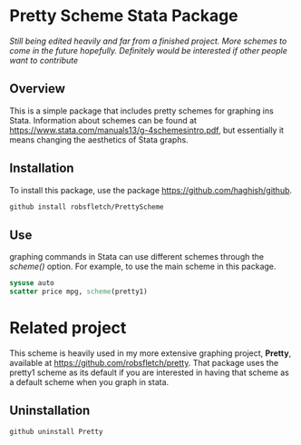 # Pretty Scheme Stata Package

*Still being edited heavily and far from a finished project. More schemes to come in the future hopefully. Definitely would be interested if other people want to contribute*

## Overview
This is a simple package that includes pretty schemes for graphing ins Stata. Information about schemes can be found at https://www.stata.com/manuals13/g-4schemesintro.pdf, but essentially it means changing the aesthetics of Stata graphs.


## Installation
To install this package, use the package https://github.com/haghish/github.

``` Stata
github install robsfletch/PrettyScheme
```

## Use
graphing commands in Stata can use different schemes through the *scheme()* option. For example, to use the main scheme in this package.

``` Stata
sysuse auto
scatter price mpg, scheme(pretty1)
```

# Related project
This scheme is heavily used in my more extensive graphing project, **Pretty**, available at https://github.com/robsfletch/pretty. That package uses the pretty1 scheme as its default if you are interested in having that scheme as a default scheme when you graph in stata.

## Uninstallation


``` Stata
github uninstall Pretty
```
